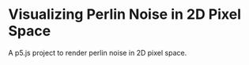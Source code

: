 # Visualizing Perlin Noise in 2D Pixel Space

A p5.js project to render perlin noise in 2D pixel space.
